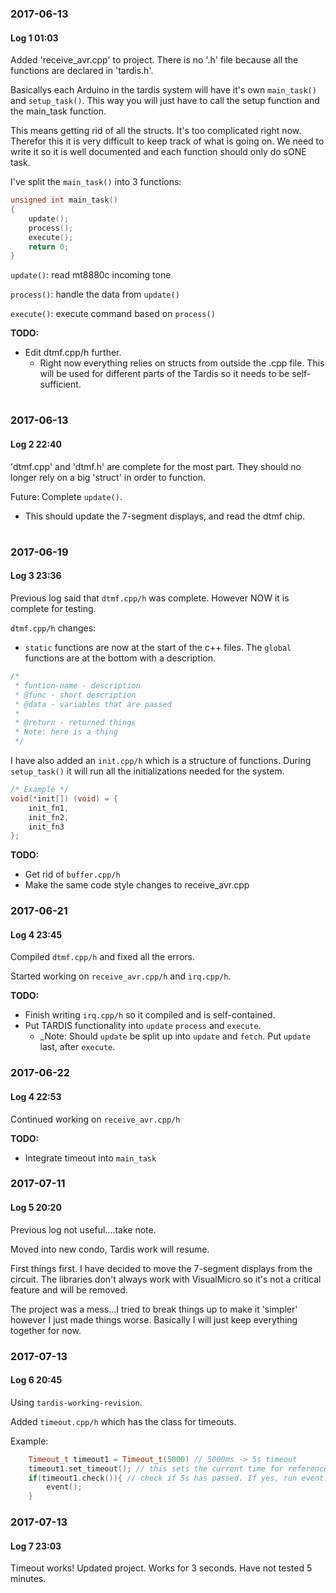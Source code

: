 ### 2017-06-13
#### Log 1 01:03
Added 'receive_avr.cpp' to project. There is no '.h' file because all the
functions are declared in 'tardis.h'. 

Basicallys each Arduino in the tardis system will have it's own `main_task()` 
and `setup_task()`. This way you will just have to call the setup function and 
the main_task function.

This means getting rid of all the structs. It's too complicated right now.
Therefor this it is very difficult to keep track of what is going on. 
We need to write it so it is well documented and each function should only do
sONE task.

I've split the `main_task()` into 3 functions:

```C
unsigned int main_task()
{
	update();
	process();
	execute();
	return 0;
}
```

`update()`: read mt8880c incoming tone

`process()`: handle the data from `update()`

`execute()`: execute command based on `process()`

**TODO:** 
- Edit dtmf.cpp/h further. 
  - Right now everything relies on structs from outside the .cpp file.
    This will be used for different parts of the Tardis so it needs to 
    be self-sufficient. 
#

### 2017-06-13
#### Log 2 22:40
'dtmf.cpp' and 'dtmf.h' are complete for the most part. They should no longer rely on a big 'struct' 
in order to function.

Future: Complete `update()`. 
- This should update the 7-segment displays, and read the dtmf chip.

#

### 2017-06-19
#### Log 3 23:36
Previous log said that `dtmf.cpp/h` was complete. However NOW it is complete
for testing.

`dtmf.cpp/h` changes:
- `static` functions are now at the start of the c++ files. The
`global` functions are at the bottom with a description. 

```C
/*
 * funtion-name - description
 * @func - short description
 * @data - variables that are passed
 *
 * @return - returned things
 * Note: here is a thing
 */
```

I have also added an `init.cpp/h` which is a structure of functions.
During `setup_task()` it will run all the initializations needed for 
the system. 

```C
/* Example */
void(*init[]) (void) = {
    init_fn1,
    init_fn2,
    init_fn3
};
```

**TODO:** 
- Get rid of `buffer.cpp/h`
- Make the same code style changes to receive_avr.cpp

### 2017-06-21
#### Log 4 23:45
Compiled `dtmf.cpp/h` and fixed all the errors. 

Started working on `receive_avr.cpp/h` and `irq.cpp/h`.

**TODO:**
- Finish writing `irq.cpp/h` so it compiled and is self-contained.
- Put TARDIS functionality into `update` `process` and `execute`.
  - _Note: Should `update` be split up into `update` and `fetch`. Put 
  `update` last, after `execute`.

### 2017-06-22
#### Log 4 22:53
Continued working on `receive_avr.cpp/h`

**TODO:**
- Integrate timeout into `main_task`

### 2017-07-11
#### Log 5 20:20
Previous log not useful....take note.

Moved into new condo, Tardis work will resume.

First things first. I have decided to move the 7-segment displays from the circuit.
The libraries don't always work with VisualMicro so it's not a critical feature and 
will be removed.

The project was a mess...I tried to break things up to make it 'simpler' however
I just made things worse. Basically I will just keep everything together for now.

### 2017-07-13
#### Log 6 20:45
Using `tardis-working-revision`. 

Added `timeout.cpp/h` which has the class for timeouts.

Example:

```C++
    Timeout_t timeout1 = Timeout_t(5000) // 5000ms -> 5s timeout
    timeout1.set_timeout(); // this sets the current time for reference
    if(timeout1.check()){ // check if 5s has passed. If yes, run event.
        event();
    }
```

### 2017-07-13
#### Log 7 23:03
Timeout works! Updated project. Works for 3 seconds.  Have not tested 5 minutes.